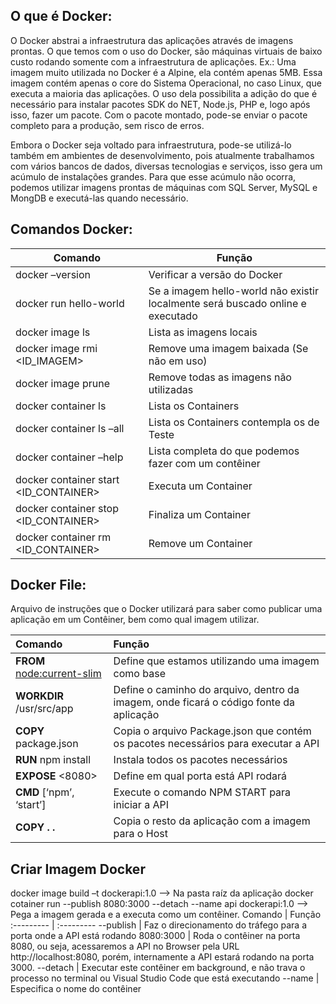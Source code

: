 ## O que é Docker:
O Docker abstrai a infraestrutura das aplicações através de imagens prontas. O que
temos com o uso do Docker, são máquinas virtuais de baixo custo rodando somente
com a infraestrutura de aplicações.
Ex.: Uma imagem muito utilizada no Docker é a Alpine, ela contém apenas 5MB. Essa
imagem contém apenas o core do Sistema Operacional, no caso Linux, que executa a
maioria das aplicações. O uso dela possibilita a adição do que é necessário para instalar
pacotes SDK do NET, Node.js, PHP e, logo após isso, fazer um pacote. Com o pacote
montado, pode-se enviar o pacote completo para a produção, sem risco de erros.

Embora o Docker seja voltado para infraestrutura, pode-se utilizá-lo também em
ambientes de desenvolvimento, pois atualmente trabalhamos com vários bancos de
dados, diversas tecnologias e serviços, isso gera um acúmulo de instalações grandes.
Para que esse acúmulo não ocorra, podemos utilizar imagens prontas de máquinas com
SQL Server, MySQL e MongDB e executá-las quando necessário.

## Comandos Docker:
Comando                                 | Função
--------------------------------------- | ----------------------------------------
docker –version                         | Verificar a versão do Docker
docker run hello-world                  | Se a imagem hello-world não existir localmente será buscado online e executado
docker image ls                         | Lista as imagens locais
docker image rmi <ID_IMAGEM>            | Remove uma imagem baixada (Se não em uso)
docker image prune                      | Remove todas as imagens não utilizadas
docker container ls                     | Lista os Containers
docker container ls –all                | Lista os Containers contempla os de Teste
docker container –help                  | Lista completa do que podemos fazer com um contêiner
docker container start <ID_CONTAINER>   | Executa um Container
docker container stop <ID_CONTAINER>    | Finaliza um Container
docker container rm <ID_CONTAINER>      | Remove um Container

## Docker File:
Arquivo de instruções que o Docker utilizará para saber como publicar uma aplicação em um Contêiner, 
bem como qual imagem utilizar.

Comando | Função
:--------- | :---------
__FROM__ <node:current-slim> | Define que estamos utilizando uma imagem como base
__WORKDIR__ /usr/src/app | Define o caminho do arquivo, dentro da imagem, onde ficará o código fonte da aplicação
__COPY__ package.json | Copia o arquivo Package.json que contém os pacotes necessários para executar a API
__RUN__ npm install | Instala todos os pacotes necessários
__EXPOSE__ <8080> | Define em qual porta está API rodará
__CMD__ [‘npm’, ‘start’] | Execute o comando NPM START para iniciar a API
__COPY . .__ | Copia o resto da aplicação com a imagem para o Host

## Criar Imagem Docker
docker image build –t dockerapi:1.0 --> Na pasta raíz da aplicação 
docker cotainer run --publish 8080:3000 --detach --name api dockerapi:1.0 --> Pega a imagem gerada e a executa como um contêiner.
Comando         | Função
:---------      | :---------
--publish       | Faz o direcionamento do tráfego para a porta onde a API está rodando
8080:3000       | Roda o contêiner na porta 8080, ou seja, acessaremos a API no Browser pela URL http://localhost:8080, porém, internamente a API estará rodando na porta 3000.
--detach        | Executar este contêiner em background, e não trava o processo no terminal ou Visual Studio Code que está executando
--name          | Especifica o nome do contêiner 

